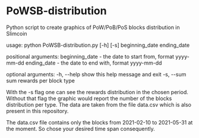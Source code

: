 # PoWSB-distribution
Python script to create graphics of PoW/PoB/PoS blocks distribution in Slimcoin

usage: python PoWSB-distribution.py [-h] [-s] beginning_date ending_date

positional arguments:
  beginning_date  - the date to start from, format yyyy-mm-dd
  ending_date     - the date to end with, format yyyy-mm-dd

optional arguments:
  -h, --help      show this help message and exit
  -s, --sum       sum rewards per block type

With the -s flag one can see the rewards distribution in the chosen period. Without that flag the graphic would report the number of the blocks distribution per type.
The data are taken from the file data.csv which is also present in this repository.

The data.csv file contains only the blocks from 2021-02-10 to 2021-05-31 at the moment. So chose your desired time span consequently. 
